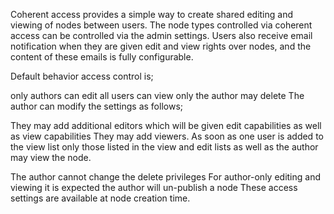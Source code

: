 Coherent access provides a simple way to create shared editing and viewing
of nodes between users. The node types controlled via coherent access can be
controlled via the admin settings. Users also receive email notification when
they are given edit and view rights over nodes, and the content of these emails
is fully configurable.

Default behavior access control is;

only authors can edit
all users can view
only the author may delete
The author can modify the settings as follows;

They may add additional editors which will be given edit capabilities as well
as view capabilities They may add viewers. As soon as one user is added to the
view list only those listed in the view and edit lists as well as the author
may view the node.

The author cannot change the delete privileges For author-only editing and
viewing it is expected the author will un-publish a node
These access settings are available at node creation time.

